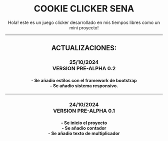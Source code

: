 <h1 align="center">
  COOKIE CLICKER SENA 
</h1>

<p align="center">Hola! este es un juego clicker desarrollado en mis tiempos libres como un mini proyecto!</p>

<hr>

<h2 align="center">ACTUALIZACIONES:</h2>

<h3 align="center">
  25/10/2024
  <br>
  VERSION PRE-ALPHA 0.2 
</h3>
<h4 align="center"></h4>
<h4 align="center">
  - Se añadio estilos con el framework de bootstrap
  <br>
  - Se añadio sistema responsivo.
</h4>
<hr>
<h3 align="center">
  24/10/2024
  <br>
  VERSION PRE-ALPHA 0.1 
</h3>
<h4 align="center"></h4>
<h4 align="center">
  - Se inicio el proyecto
  <br>
  - Se añadio contador
  <br>
  - Se añadio texto de multiplicador
</h4>